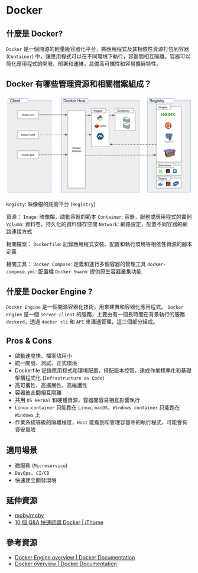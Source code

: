 # Docker

## 什麼是 Docker?

`Docker` 是一個開源的輕量級容器化平台，將應用程式及其相依性資源打包到容器 (`Container`) 中，讓應用程式可以在不同環境下執行，容器間相互隔離。容器可以簡化應用程式的開發、部署和運維，具備高可攜性和容易擴展特性。

## Docker 有哪些管理資源和相關檔案組成？

![Docker architecture](../../Media/Images/2023-04-14-10-03-03.png)

`Registy`: 映像檔的託管平台 (`Registry`)

資源：
    `Image`: 映像檔，啟動容器的範本
    `Container`: 容器，服務或應用程式的實例
    `Volumn`: 資料卷，持久化的資料儲存空間
    `Network`: 網路設定，配置不同容器的網路連接方式

相關檔案：
    `Dockerfile`: 記錄應用程式安裝、配置和執行環境等相依性資源的腳本定義

相關工具：
    `Docker Compose`: 定義和運行多個容器的管理工具
    `docker-compose.yml`: 配置檔
    `Docker Swarm`: 提供原生容器叢集功能

## 什麼是 Docker Engine ?

`Docker Engine` 是一個開源容器化技術，用來建置和容器化應用程式。 `Docker Engine` 是一個 `server-client` 的服務，主要由有一個長時間在背景執行的服務 `dockerd`，透過 `docker cli` 和 `API` 來溝通管理，這三個部分組成。

## Pros & Cons

- 啟動速度快、檔案佔用小
- 統一開發、測試、正式環境
- Dockerfile 記錄應用程式和環境配置，搭配版本控管，達成作業標準化和基礎架構程式化 (`Infrastructure as Code`)
- 高可攜性、高擴展性、高維護性
- 容器彼此間相互隔離
- 共用 `OS kernal` 和硬體資源，容器間容易相互影響執行
- `Linux container` 只能跑在 `Linux`, `macOS`，`Windows container` 只能跑在 `Windows` 上
- 作業系統等級的隔離程度，`Host` 能看到和管理容器中的執行程式，可能會有資安風險

## 適用場景

- 微服務 (`Microservice`)
- `DevOps`、`CI/CD`
- 快速建立開發環境

## 延伸資源

- [moby/moby](https://github.com/moby/moby)
- [10 個 Q&A 快速認識 Docker | iThome](https://www.ithome.com.tw/news/91847)

## 參考資源

- [Docker Engine overview | Docker Documentation](https://docs.docker.com/engine/)
- [Docker overview | Docker Documentation](https://docs.docker.com/get-started/overview/)
